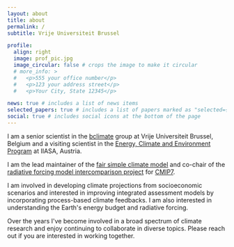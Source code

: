 ```yaml
---
layout: about
title: about
permalink: /
subtitle: Vrije Universiteit Brussel

profile:
  align: right
  image: prof_pic.jpg
  image_circular: false # crops the image to make it circular
  # more_info: >
  #   <p>555 your office number</p>
  #   <p>123 your address street</p>
  #   <p>Your City, State 12345</p>

news: true # includes a list of news items
selected_papers: true # includes a list of papers marked as "selected={true}"
social: true # includes social icons at the bottom of the page
---
```


I am a senior scientist in the [bclimate](https://hydr.vub.be/research-groups/bclimate) group at Vrije Universiteit Brussel, Belgium and a 
visiting scientist in the [Energy, Climate and Environment Program](https://iiasa.ac.at/programs/ece) at IIASA, Austria.

I am the lead maintainer of the [fair simple climate model](https://docs.fairmodel.net) and co-chair of the 
[radiative forcing model intercomparison project](https://rfmip.leeds.ac.uk) for [CMIP7](https://wcrp-cmip.org/cmip7/).

I am involved in developing climate projections from socioeconomic scenarios and interested in
improving integrated assessment models by incorporating process-based climate feedbacks. 
I am also interested in understanding the Earth's energy budget and radiative forcing.

Over the years I've become involved in a broad spectrum of climate research and enjoy continuing to collaborate
in diverse topics. Please reach out if you are interested in working together.
